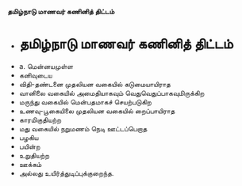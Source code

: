 **தமிழ்நாடு மாணவர் கணினித் திட்டம்**
- # தமிழ்நாடு மாணவர் கணினித் திட்டம்
- a. மென்னயமுள்ள
- கனிவுடைய
- விதி-தண்டனை முதலியன வகையில் கடுமையாயிராத
- வானிலை வகையில் அமைதியாகவும் வெதுவெதுப்பாகவுமிருக்கிற
- மருந்து வகையில் மென்பதமாகச் செயற்படுகிற
- உணவு-பூகையிலை முதலியன வகையில் றைப்பாயிராத
- காரமிகுதியற்ற
- மது வகையில் நறுமணம் நெடி ஊட்டப்பெறாத
- பழகிய
- பயின்ற
- உறுதியற்ற
- ஊக்கம்
- அல்லது உயிர்த்துடிப்புக்குறைந்த.

